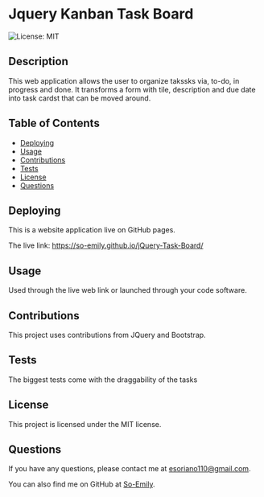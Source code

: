 # Jquery Kanban Task Board
![License: MIT](https://img.shields.io/badge/License-MIT-yellow.svg)

## Description
This web application allows the user to  organize takssks via, to-do, in progress and done. It transforms a form with tile, description and due date into task cardst that can be moved around.

## Table of Contents
- [Deploying](#deploying)
- [Usage](#usage)
- [Contributions](#contributions)
- [Tests](#tests)
- [License](#license)
- [Questions](#questions)

## Deploying
This is a website application live on GitHub pages. 

The live link: https://so-emily.github.io/jQuery-Task-Board/

## Usage
Used through the live web link or launched through your code software.

## Contributions
This project uses contributions from JQuery and Bootstrap.

## Tests
The biggest tests come with the draggability of the tasks

## License
This project is licensed under the MIT license.

## Questions
If you have any questions, please contact me at [esoriano110@gmail.com](mailto:esoriano110@gmail.com). 

You can also find me on GitHub at [So-Emily](https://github.com/So-Emily).